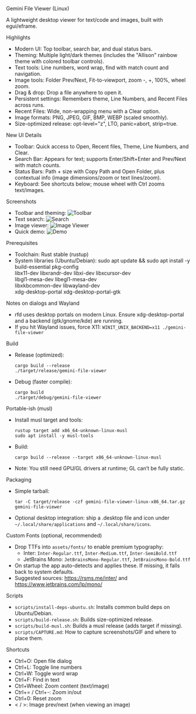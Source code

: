 Gemini File Viewer (Linux)

A lightweight desktop viewer for text/code and images, built with egui/eframe.

Highlights
- Modern UI: Top toolbar, search bar, and dual status bars.
- Theming: Multiple light/dark themes (includes the "Allison" rainbow theme with colored toolbar controls).
- Text tools: Line numbers, word wrap, find with match count and navigation.
- Image tools: Folder Prev/Next, Fit-to-viewport, zoom -, +, 100%, wheel zoom.
- Drag & drop: Drop a file anywhere to open it.
- Persistent settings: Remembers theme, Line Numbers, and Recent Files across runs.
- Recent Files: Wide, non-wrapping menu with a Clear option.
- Image formats: PNG, JPEG, GIF, BMP, WEBP (scaled smoothly).
- Size-optimized release: opt-level="z", LTO, panic=abort, strip=true.

New UI Details
- Toolbar: Quick access to Open, Recent files, Theme, Line Numbers, and Clear.
- Search Bar: Appears for text; supports Enter/Shift+Enter and Prev/Next with match counts.
- Status Bars: Path + size with Copy Path and Open Folder, plus contextual info (image dimensions/zoom or text lines/zoom).
- Keyboard: See shortcuts below; mouse wheel with Ctrl zooms text/images.

Screenshots
- Toolbar and theming:
  ![Toolbar](assets/screenshots/ui-toolbar.png)
- Text search:
  ![Search](assets/screenshots/ui-search.png)
- Image viewer:
  ![Image Viewer](assets/screenshots/ui-image-view.png)
- Quick demo:
  ![Demo](assets/screenshots/demo.gif)

Prerequisites
- Toolchain: Rust stable (rustup)
- System libraries (Ubuntu/Debian):
  sudo apt update && sudo apt install -y \
    build-essential pkg-config \
    libx11-dev libxrandr-dev libxi-dev libxcursor-dev \
    libgl1-mesa-dev libegl1-mesa-dev \
    libxkbcommon-dev libwayland-dev \
    xdg-desktop-portal xdg-desktop-portal-gtk

Notes on dialogs and Wayland
- rfd uses desktop portals on modern Linux. Ensure xdg-desktop-portal and a backend (gtk/gnome/kde) are running.
- If you hit Wayland issues, force X11: `WINIT_UNIX_BACKEND=x11 ./gemini-file-viewer`

Build
- Release (optimized):
  ```
  cargo build --release
  ./target/release/gemini-file-viewer
  ```

- Debug (faster compile):
  ```
  cargo build
  ./target/debug/gemini-file-viewer
  ```

Portable-ish (musl)
- Install musl target and tools:
  ```
  rustup target add x86_64-unknown-linux-musl
  sudo apt install -y musl-tools
  ```
- Build:
  ```
  cargo build --release --target x86_64-unknown-linux-musl
  ```
- Note: You still need GPU/GL drivers at runtime; GL can’t be fully static.

Packaging
- Simple tarball:
  ```
  tar -C target/release -czf gemini-file-viewer-linux-x86_64.tar.gz gemini-file-viewer
  ```
- Optional desktop integration: ship a .desktop file and icon under `~/.local/share/applications` and `~/.local/share/icons`.

Custom Fonts (optional, recommended)
- Drop TTFs into `assets/fonts/` to enable premium typography:
  - Inter: `Inter-Regular.ttf`, `Inter-Medium.ttf`, `Inter-SemiBold.ttf`
  - JetBrains Mono: `JetBrainsMono-Regular.ttf`, `JetBrainsMono-Bold.ttf`
- On startup the app auto-detects and applies these. If missing, it falls back to system defaults.
- Suggested sources: https://rsms.me/inter/ and https://www.jetbrains.com/lp/mono/

Scripts
- `scripts/install-deps-ubuntu.sh`: Installs common build deps on Ubuntu/Debian.
- `scripts/build-release.sh`: Builds size-optimized release.
- `scripts/build-musl.sh`: Builds a musl release (adds target if missing).
- `scripts/CAPTURE.md`: How to capture screenshots/GIF and where to place them.

Shortcuts
- Ctrl+O: Open file dialog
- Ctrl+L: Toggle line numbers
- Ctrl+W: Toggle word wrap
- Ctrl+F: Find in text
- Ctrl+Wheel: Zoom content (text/image)
- Ctrl+= / Ctrl+-: Zoom in/out
- Ctrl+0: Reset zoom
- < / >: Image prev/next (when viewing an image)
